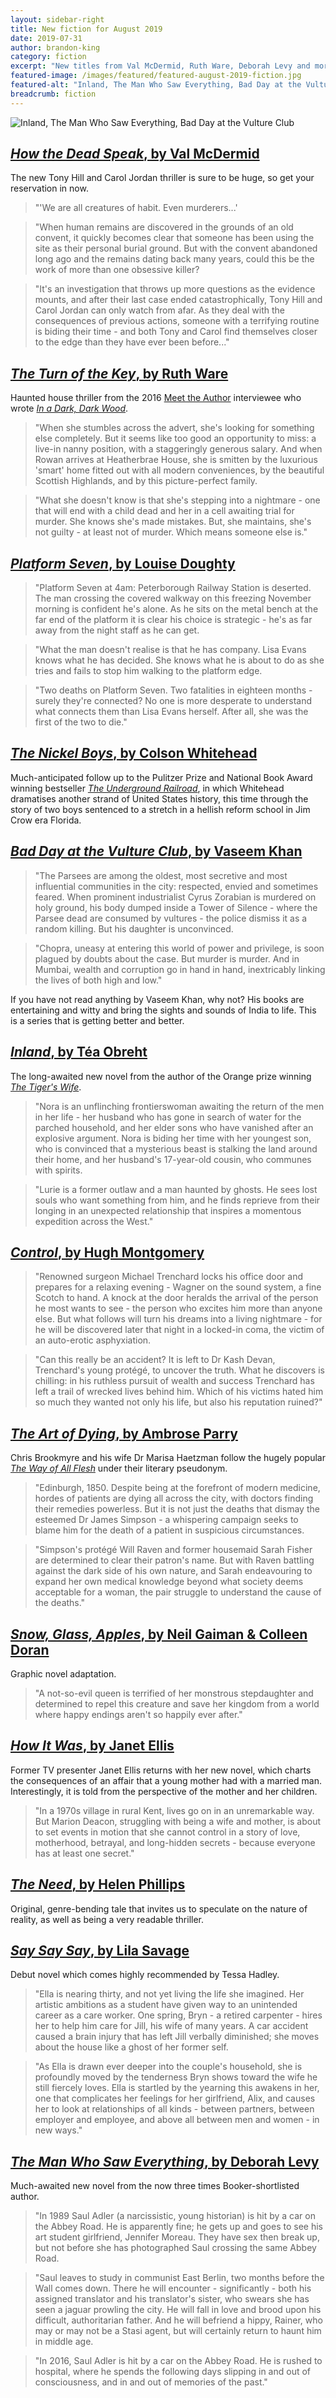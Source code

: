 ```yaml
---
layout: sidebar-right
title: New fiction for August 2019
date: 2019-07-31
author: brandon-king
category: fiction
excerpt: "New titles from Val McDermid, Ruth Ware, Deborah Levy and more."
featured-image: /images/featured/featured-august-2019-fiction.jpg
featured-alt: "Inland, The Man Who Saw Everything, Bad Day at the Vulture Club"
breadcrumb: fiction
---
```


![Inland, The Man Who Saw Everything, Bad Day at the Vulture Club](/images/featured/featured-august-2019-fiction.jpg)

## [<cite>How the Dead Speak</cite>, by Val McDermid](https://suffolk.spydus.co.uk/cgi-bin/spydus.exe/ENQ/OPAC/BIBENQ?BRN=2596988)

The new Tony Hill and Carol Jordan thriller is sure to be huge, so get your reservation in now.

> "'We are all creatures of habit. Even murderers...'

> "When human remains are discovered in the grounds of an old convent, it quickly becomes clear that someone has been using the site as their personal burial ground. But with the convent abandoned long ago and the remains dating back many years, could this be the work of more than one obsessive killer?

> "It's an investigation that throws up more questions as the evidence mounts, and after their last case ended catastrophically, Tony Hill and Carol Jordan can only watch from afar. As they deal with the consequences of previous actions, someone with a terrifying routine is biding their time - and both Tony and Carol find themselves closer to the edge than they have ever been before..."

## [<cite>The Turn of the Key</cite>, by Ruth Ware](https://suffolk.spydus.co.uk/cgi-bin/spydus.exe/ENQ/OPAC/BIBENQ?BRN=2594747)

Haunted house thriller from the 2016 [Meet the Author](/new-suggestions/meet-the-author/meet-the-author-ruth-ware/) interviewee who wrote [<cite>In a Dark, Dark Wood</cite>](https://suffolk.spydus.co.uk/cgi-bin/spydus.exe/ENQ/OPAC/BIBENQ?BRN=1889311).

> "When she stumbles across the advert, she's looking for something else completely. But it seems like too good an opportunity to miss: a live-in nanny position, with a staggeringly generous salary. And when Rowan arrives at Heatherbrae House, she is smitten by the luxurious 'smart' home fitted out with all modern conveniences, by the beautiful Scottish Highlands, and by this picture-perfect family.

> "What she doesn't know is that she's stepping into a nightmare - one that will end with a child dead and her in a cell awaiting trial for murder. She knows she's made mistakes. But, she maintains, she's not guilty - at least not of murder. Which means someone else is."

## [<cite>Platform Seven</cite>, by Louise Doughty](https://suffolk.spydus.co.uk/cgi-bin/spydus.exe/ENQ/OPAC/BIBENQ?BRN=2595213)

> "Platform Seven at 4am: Peterborough Railway Station is deserted. The man crossing the covered walkway on this freezing November morning is confident he's alone. As he sits on the metal bench at the far end of the platform it is clear his choice is strategic - he's as far away from the night staff as he can get.

> "What the man doesn't realise is that he has company. Lisa Evans knows what he has decided. She knows what he is about to do as she tries and fails to stop him walking to the platform edge.

> "Two deaths on Platform Seven. Two fatalities in eighteen months - surely they're connected? No one is more desperate to understand what connects them than Lisa Evans herself. After all, she was the first of the two to die."

## [<cite>The Nickel Boys</cite>, by Colson Whitehead](https://suffolk.spydus.co.uk/cgi-bin/spydus.exe/ENQ/OPAC/BIBENQ?BRN=2590823)

Much-anticipated follow up to the Pulitzer Prize and National Book Award winning bestseller [<cite>The Underground Railroad</cite>](https://suffolk.spydus.co.uk/cgi-bin/spydus.exe/ENQ/OPAC/BIBENQ?BRN=2164565), in which Whitehead dramatises another strand of United States history, this time through the story of two boys sentenced to a stretch in a hellish reform school in Jim Crow era Florida.

## [<cite>Bad Day at the Vulture Club</cite>, by Vaseem Khan](https://suffolk.spydus.co.uk/cgi-bin/spydus.exe/ENQ/OPAC/BIBENQ?BRN=2595275)

> "The Parsees are among the oldest, most secretive and most influential communities in the city: respected, envied and sometimes feared. When prominent industrialist Cyrus Zorabian is murdered on holy ground, his body dumped inside a Tower of Silence - where the Parsee dead are consumed by vultures - the police dismiss it as a random killing. But his daughter is unconvinced.

> "Chopra, uneasy at entering this world of power and privilege, is soon plagued by doubts about the case. But murder is murder. And in Mumbai, wealth and corruption go in hand in hand, inextricably linking the lives of both high and low."

If you have not read anything by Vaseem Khan, why not? His books are entertaining and witty and bring the sights and sounds of India to life. This is a series that is getting better and better.

## [<cite>Inland</cite>, by Téa Obreht](https://suffolk.spydus.co.uk/cgi-bin/spydus.exe/ENQ/OPAC/BIBENQ?BRN=2595207)

The long-awaited new novel from the author of the Orange prize winning [<cite>The Tiger's Wife</cite>](https://suffolk.spydus.co.uk/cgi-bin/spydus.exe/ENQ/OPAC/BIBENQ?BRN=2586748).

> "Nora is an unflinching frontierswoman awaiting the return of the men in her life - her husband who has gone in search of water for the parched household, and her elder sons who have vanished after an explosive argument. Nora is biding her time with her youngest son, who is convinced that a mysterious beast is stalking the land around their home, and her husband's 17-year-old cousin, who communes with spirits.

> "Lurie is a former outlaw and a man haunted by ghosts. He sees lost souls who want something from him, and he finds reprieve from their longing in an unexpected relationship that inspires a momentous expedition across the West."

## [<cite>Control</cite>, by Hugh Montgomery](https://suffolk.spydus.co.uk/cgi-bin/spydus.exe/ENQ/OPAC/BIBENQ?BRN=2593795)

> "Renowned surgeon Michael Trenchard locks his office door and prepares for a relaxing evening - Wagner on the sound system, a fine Scotch to hand. A knock at the door heralds the arrival of the person he most wants to see - the person who excites him more than anyone else. But what follows will turn his dreams into a living nightmare - for he will be discovered later that night in a locked-in coma, the victim of an auto-erotic asphyxiation.

> "Can this really be an accident? It is left to Dr Kash Devan, Trenchard's young protégé, to uncover the truth. What he discovers is chilling: in his ruthless pursuit of wealth and success Trenchard has left a trail of wrecked lives behind him. Which of his victims hated him so much they wanted not only his life, but also his reputation ruined?"

## [<cite>The Art of Dying</cite>, by Ambrose Parry](https://suffolk.spydus.co.uk/cgi-bin/spydus.exe/ENQ/OPAC/BIBENQ?BRN=2575498)

Chris Brookmyre and his wife Dr Marisa Haetzman follow the hugely popular [<cite>The Way of All Flesh</cite>](https://suffolk.spydus.co.uk/cgi-bin/spydus.exe/ENQ/OPAC/BIBENQ?BRN=2547911) under their literary pseudonym.

> "Edinburgh, 1850. Despite being at the forefront of modern medicine, hordes of patients are dying all across the city, with doctors finding their remedies powerless. But it is not just the deaths that dismay the esteemed Dr James Simpson - a whispering campaign seeks to blame him for the death of a patient in suspicious circumstances.

> "Simpson's protégé Will Raven and former housemaid Sarah Fisher are determined to clear their patron's name. But with Raven battling against the dark side of his own nature, and Sarah endeavouring to expand her own medical knowledge beyond what society deems acceptable for a woman, the pair struggle to understand the cause of the deaths."

## [<cite>Snow, Glass, Apples</cite>, by Neil Gaiman & Colleen Doran](https://suffolk.spydus.co.uk/cgi-bin/spydus.exe/ENQ/OPAC/BIBENQ?BRN=2595274)

Graphic novel adaptation.

> "A not-so-evil queen is terrified of her monstrous stepdaughter and determined to repel this creature and save her kingdom from a world where happy endings aren't so happily ever after."

## [<cite>How It Was</cite>, by Janet Ellis](https://suffolk.spydus.co.uk/cgi-bin/spydus.exe/ENQ/OPAC/BIBENQ?BRN=2594721)

Former TV presenter Janet Ellis returns with her new novel, which charts the consequences of an affair that a young mother had with a married man. Interestingly, it is told from the perspective of the mother and her children.

> "In a 1970s village in rural Kent, lives go on in an unremarkable way. But Marion Deacon, struggling with being a wife and mother, is about to set events in motion that she cannot control in a story of love, motherhood, betrayal, and long-hidden secrets - because everyone has at least one secret."

## [<cite>The Need</cite>, by Helen Phillips](https://suffolk.spydus.co.uk/cgi-bin/spydus.exe/ENQ/OPAC/BIBENQ?BRN=2589948)

Original, genre-bending tale that invites us to speculate on the nature of reality, as well as being a very readable thriller.

## [<cite>Say Say Say</cite>, by Lila Savage](https://suffolk.spydus.co.uk/cgi-bin/spydus.exe/ENQ/OPAC/BIBENQ?BRN=2598076)

Debut novel which comes highly recommended by Tessa Hadley.

> "Ella is nearing thirty, and not yet living the life she imagined. Her artistic ambitions as a student have given way to an unintended career as a care worker. One spring, Bryn - a retired carpenter - hires her to help him care for Jill, his wife of many years. A car accident caused a brain injury that has left Jill verbally diminished; she moves about the house like a ghost of her former self.

> "As Ella is drawn ever deeper into the couple's household, she is profoundly moved by the tenderness Bryn shows toward the wife he still fiercely loves. Ella is startled by the yearning this awakens in her, one that complicates her feelings for her girlfriend, Alix, and causes her to look at relationships of all kinds - between partners, between employer and employee, and above all between men and women - in new ways."

## [<cite>The Man Who Saw Everything</cite>, by Deborah Levy](https://suffolk.spydus.co.uk/cgi-bin/spydus.exe/ENQ/OPAC/BIBENQ?BRN=2597437)

Much-awaited new novel from the now three times Booker-shortlisted author.

> "In 1989 Saul Adler (a narcissistic, young historian) is hit by a car on the Abbey Road. He is apparently fine; he gets up and goes to see his art student girlfriend, Jennifer Moreau. They have sex then break up, but not before she has photographed Saul crossing the same Abbey Road.

> "Saul leaves to study in communist East Berlin, two months before the Wall comes down. There he will encounter - significantly - both his assigned translator and his translator's sister, who swears she has seen a jaguar prowling the city. He will fall in love and brood upon his difficult, authoritarian father. And he will befriend a hippy, Rainer, who may or may not be a Stasi agent, but will certainly return to haunt him in middle age.

> "In 2016, Saul Adler is hit by a car on the Abbey Road. He is rushed to hospital, where he spends the following days slipping in and out of consciousness, and in and out of memories of the past."
